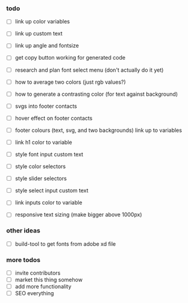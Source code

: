 ### todo
- [ ] link up color variables
- [ ] link up custom text
- [ ] link up angle and fontsize
- [ ] get copy button working for generated code
- [ ] research and plan font select menu (don't actually do it yet)

- [ ] how to average two colors (just rgb values?)
- [ ] how to generate a contrasting color (for text against background)

- [ ] svgs into footer contacts
- [ ] hover effect on footer contacts
- [ ] footer colours (text, svg, and two backgrounds) link up to variables

- [ ] link h1 color to variable

- [ ] style font input custom text
- [ ] style color selectors
- [ ] style slider selectors
- [ ] style select input custom text
- [ ] link inputs color to variable
- [ ] responsive text sizing (make bigger above 1000px)


### other ideas
- [ ] build-tool to get fonts from adobe xd file

### more todos
- [ ] invite contributors
- [ ] market this thing somehow
- [ ] add more functionality
- [ ] SEO everything
